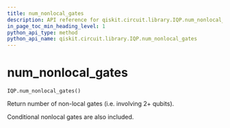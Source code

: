 ```yaml
---
title: num_nonlocal_gates
description: API reference for qiskit.circuit.library.IQP.num_nonlocal_gates
in_page_toc_min_heading_level: 1
python_api_type: method
python_api_name: qiskit.circuit.library.IQP.num_nonlocal_gates
---
```


# num\_nonlocal\_gates

<span id="qiskit.circuit.library.IQP.num_nonlocal_gates" />

`IQP.num_nonlocal_gates()`

Return number of non-local gates (i.e. involving 2+ qubits).

Conditional nonlocal gates are also included.

